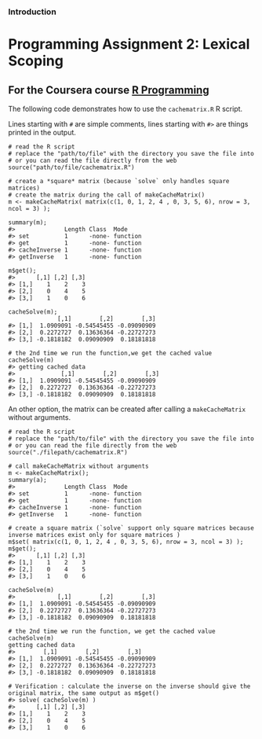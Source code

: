 ### Introduction

# Programming Assignment 2: Lexical Scoping

## For the Coursera course [R Programming](https://www.coursera.org/course/rprog)

The following code demonstrates how to use the `cachematrix.R` R script.

Lines starting with `#` are simple comments, lines starting with `#>` are things
printed in the output.

	# read the R script
	# replace the "path/to/file" with the directory you save the file into
	# or you can read the file directly from the web
	source("path/to/file/cachematrix.R")

	# create a *square* matrix (because `solve` only handles square matrices)
	# create the matrix during the call of makeCacheMatrix()
	m <- makeCacheMatrix( matrix(c(1, 0, 1, 2, 4 , 0, 3, 5, 6), nrow = 3, ncol = 3) );

	summary(m);
	#>				Length Class  Mode    
	#> set          1      -none- function
	#> get          1      -none- function
	#> cacheInverse 1      -none- function
	#> getInverse   1      -none- function

	m$get();
	#>      [,1] [,2] [,3]
	#> [1,]    1    2    3
	#> [2,]    0    4    5
	#> [3,]    1    0    6

	cacheSolve(m);
				  [,1]        [,2]        [,3]
	#> [1,]	 1.0909091 -0.54545455 -0.09090909
	#> [2,]  0.2272727  0.13636364 -0.22727273
	#> [3,] -0.1818182  0.09090909  0.18181818
	
	# the 2nd time we run the function,we get the cached value
	cacheSolve(m)
	#> getting cached data
    #>        	   [,1]        [,2]        [,3]
	#> [1,]  1.0909091 -0.54545455 -0.09090909
	#> [2,]  0.2272727  0.13636364 -0.22727273
	#> [3,] -0.1818182  0.09090909  0.18181818

An other option, the matrix can be created after calling a `makeCacheMatrix` without arguments.

	# read the R script
	# replace the "path/to/file" with the directory you save the file into
	# or you can read the file directly from the web
	source("./filepath/cachematrix.R")
	
	# call makeCacheMatrix without arguments
	m <- makeCacheMatrix();
	summary(a);
	#>              Length Class  Mode    
	#> set          1      -none- function
	#> get          1      -none- function
	#> cacheInverse 1      -none- function
	#> getInverse   1      -none- function

	# create a square matrix (`solve` support only square matrices because inverse matrices exist only for square matrices )
	m$set( matrix(c(1, 0, 1, 2, 4 , 0, 3, 5, 6), nrow = 3, ncol = 3) );
	m$get();
	#>      [,1] [,2] [,3]
	#> [1,]    1    2    3
	#> [2,]    0    4    5
	#> [3,]    1    0    6

	cacheSolve(m)	
	#>            [,1]        [,2]        [,3]
	#> [1,]  1.0909091 -0.54545455 -0.09090909
	#> [2,]  0.2272727  0.13636364 -0.22727273
	#> [3,] -0.1818182  0.09090909  0.18181818

	# the 2nd time we run the function, we get the cached value
	cacheSolve(m)	
	getting cached data
    #>        [,1]        [,2]        [,3]
	#> [1,]  1.0909091 -0.54545455 -0.09090909
	#> [2,]  0.2272727  0.13636364 -0.22727273
	#> [3,] -0.1818182  0.09090909  0.18181818
	
	# Verification : calculate the inverse on the inverse should give the original matrix, the same output as m$get()
	#> solve( cacheSolve(m) )
	#>      [,1] [,2] [,3]
	#> [1,]    1    2    3
	#> [2,]    0    4    5
	#> [3,]    1    0    6

